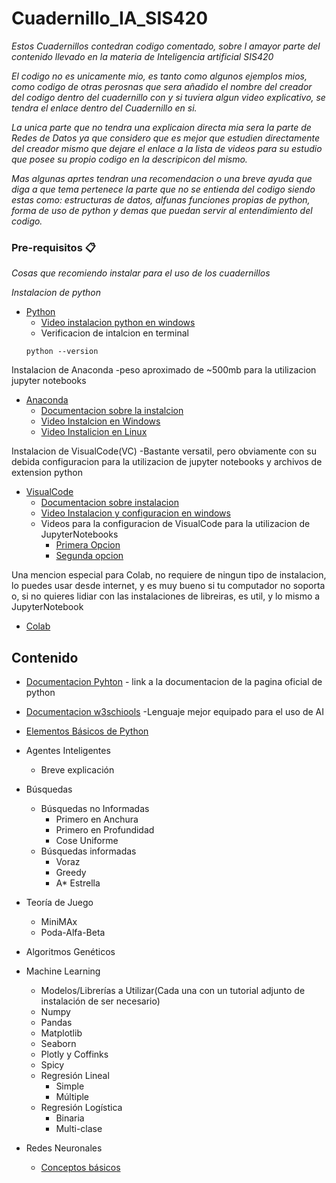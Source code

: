 # Cuadernillo_IA_SIS420

_Estos Cuadernillos contedran codigo comentado, sobre l amayor parte del contenido llevado en la materia de Inteligencia artificial SIS420_

_El codigo no es unicamente mio, es tanto como algunos ejemplos mios, como codigo de otras perosnas que sera añadido el nombre del creador del codigo dentro del cuadernillo con y si tuviera algun video explicativo, se tendra el enlace dentro del Cuadernillo en si._

_La unica parte que no tendra una explicaion directa mia sera la parte de Redes de Datos ya que considero que es mejor que estudien directamente del creador mismo que dejare el enlace a la lista de videos para su estudio que posee su propio codigo en la descripicon del mismo._

_Mas algunas aprtes tendran una recomendacion o una breve ayuda que diga a que tema pertenece la parte que no se entienda del codigo siendo estas como: estructuras de datos, alfunas funciones propias de python, forma de uso de python y demas que puedan servir al entendimiento del codigo._

### Pre-requisitos 📋

_Cosas que recomiendo instalar para el uso de los cuadernillos_


_Instalacion de python_
* [Python](https://www.python.org/downloads/)
    * [Video instalacion python en windows](https://www.youtube.com/watch?v=nXgxe3JM7Rc)
    * Verificacion de intalcion en terminal
    ```
    python --version
    ```

Instalacion de Anaconda -peso aproximado de ~500mb para la utilizacion jupyter notebooks
* [Anaconda](https://www.anaconda.com/products/distribution)
   * [Documentacion sobre la instalcion](https://docs.anaconda.com/anaconda/install/index.html)
   * [Video Instalcion en Windows](https://www.youtube.com/watch?v=e9JZNc_9tTg)
   * [Video Instalicion en Linux](https://www.youtube.com/watch?v=uLXBx8whpSk)

Instalacion de VisualCode(VC) -Bastante versatil, pero obviamente con su debida configuracion para la utilizacion de jupyter notebooks y archivos de extension python
* [VisualCode](https://code.visualstudio.com/)
    * [Documentacion sobre instalacion](https://code.visualstudio.com/docs/setup/windows)
    * [Video Instalacion y configuracion en windows](https://www.youtube.com/watch?v=bZjulmpBIGk)
    * Videos para la configuracion de VisualCode para la utilizacion de JupyterNotebooks
        * [Primera Opcion](https://www.youtube.com/watch?v=ZYat1is07VI)
        * [Segunda opcion](https://www.youtube.com/watch?v=fA7CFHQk6lU)

Una mencion especial para Colab, no requiere de ningun tipo de instalacion, lo puedes usar desde internet, y es muy bueno si tu computador no soporta o, si no quieres lidiar con las instalaciones de libreiras, es util, y lo mismo a JupyterNotebook

* [Colab](https://colab.research.google.com/)


## Contenido

* [Documentacion Pyhton](https://docs.python.org/3/) - link a la documentacion de la pagina oficial de python
* [Documentacion w3schiools](https://www.w3schools.com/python/python_operators.asp) -Lenguaje mejor equipado para el uso de AI
 * [Elementos Básicos de Python](https://github.com/Sebastian-Cepeda/Cuadernillo_IA_SIS420/tree/main/01_Elementos_basicos_de_Python)
	
*	Agentes Inteligentes
	- Breve explicación 
*	Búsquedas
	* Búsquedas no Informadas
	    *  Primero en Anchura
	    *  Primero en Profundidad
	    *  Cose Uniforme
	 * Búsquedas informadas
	    *  Voraz
	    *  Greedy
	    *  A* Estrella

*	Teoría de Juego
	*   MiniMAx
	*   Poda-Alfa-Beta
*	Algoritmos Genéticos
*	Machine Learning
	*   Modelos/Librerías a Utilizar(Cada una con un tutorial adjunto de instalación de ser necesario)
	*   Numpy
	*   Pandas
	*   Matplotlib
	*   Seaborn
	*   Plotly y Coffinks
	*   Spicy
	*   Regresión Lineal
	    *   Simple
	    *   Múltiple
	*   Regresión Logística
	    *   Binaria
	    *   Multi-clase
*	Redes Neuronales
	*   [Conceptos básicos](https://www.youtube.com/watch?v=uGjD3rUwK5U&list=PLkgbkukKg_NpdJPhhHbemaWHNQCY-lmh1)
